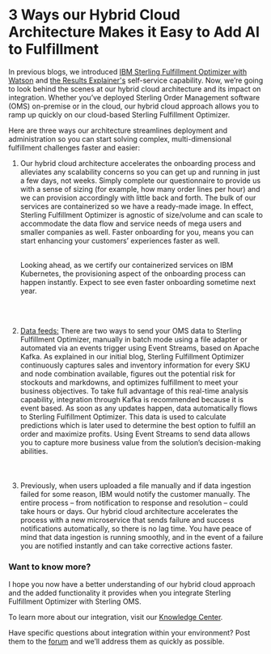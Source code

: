 # 3 Ways our Hybrid Cloud Architecture Makes it Easy to Add AI to Fulfillment

In previous blogs, we introduced [IBM Sterling Fulfillment Optimizer with Watson](https://community.ibm.com/community/user/supplychain/blogs/anum-valliani1/2019/08/28/take-the-next-step-add-ai-to-ibm-order-management?CommunityKey=dd15f3ff-b6c6-4b0a-8248-169fc0c994ed&tab=recentcommunityblogsdashboard) and [the Results Explainer's]() self-service capability. Now, we’re going to look behind the scenes at our hybrid cloud architecture and its impact on integration. Whether you’ve deployed Sterling Order Management software (OMS) on-premise or in the cloud, our hybrid cloud approach allows you to ramp up quickly on our cloud-based Sterling Fulfillment Optimizer.

Here are three ways our architecture streamlines deployment and administration so you can start solving complex, multi-dimensional fulfillment challenges faster and easier:


<ol>
<li>Our hybrid cloud architecture accelerates the onboarding process and alleviates any scalability concerns so you can get up and running in just a few days, not weeks. Simply complete our questionnaire to provide us with a sense of sizing (for example, how many order lines per hour) and we can provision accordingly with little back and forth. The bulk of our services are containerized so we have a ready-made image. In effect, Sterling Fulfillment Optimizer is agnostic of size/volume and can scale to accommodate the data flow and service needs of mega users and smaller companies as well. Faster onboarding for you, means you can start enhancing your customers’ experiences faster as well.<br/>
&nbsp

Looking ahead, as we certify our containerized services on IBM Kubernetes, the provisioning aspect of the onboarding process can happen instantly. Expect to see even faster onboarding sometime next year.</li><br/><br/>

<li><u>Data feeds:</u> There are two ways to send your OMS data to Sterling Fulfillment Optimizer, manually in batch mode using a file adapter or automated via an events trigger using Event Streams, based on Apache Kafka. As explained in our initial blog, Sterling Fulfillment Optimizer continuously captures sales and inventory information for every SKU and node combination available, figures out the potential risk for stockouts and markdowns, and optimizes fulfillment to meet your business objectives. To take full advantage of this real-time analysis capability, integration through Kafka is recommended because it is event based. As soon as any updates happen, data automatically flows to Sterling Fulfillment Optimizer. This data is used to calculate predictions which is later used to determine the best option to fulfill an order and maximize profits. Using Event Streams to send data allows you to capture more business value from the solution’s decision-making abilities.</li><br/><br/>
&nbsp &nbsp &nbsp

<li>Previously, when users uploaded a file manually and if data ingestion failed for some reason, IBM would notify the customer manually. The entire process – from notification to response and resolution – could take hours or days. Our hybrid cloud architecture accelerates the process with a new microservice that sends failure and success notifications automatically, so there is no lag time. You have peace of mind that data ingestion is running smoothly, and in the event of a failure you are notified instantly and can take corrective actions faster.</li>
</ol>


### Want to know more?

I hope you now have a better understanding of our hybrid cloud approach and the added functionality it provides when you integrate Sterling Fulfillment Optimizer with Sterling OMS.

To learn more about our integration, visit our [Knowledge Center](https://www.ibm.com/support/knowledgecenter/en/SSZMC6/com.ibm.help.orderoptimizer.doc/Integration/IntegrationwithOM.html).

Have specific questions about integration within your environment? Post them to the [forum](https://community.ibm.com/community/user/supplychain/communities/community-home/digestviewer?communitykey=dd15f3ff-b6c6-4b0a-8248-169fc0c994ed&tab=digestviewer) and we’ll address them as quickly as possible.
